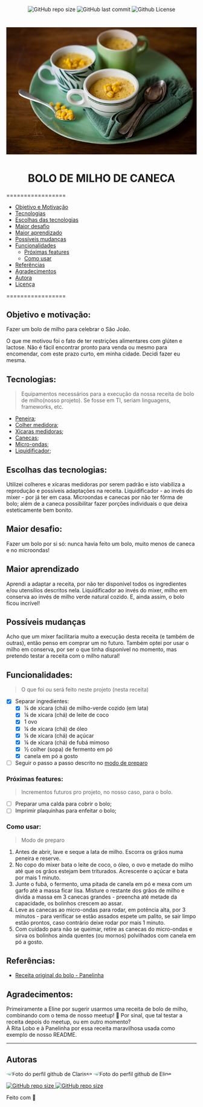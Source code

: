 <p align="center">
  <a>
    <img alt="GitHub repo size" src="https://img.shields.io/github/repo-size/devgirlsbr/templates?color=yellow">
    <img alt="GitHub last commit" src="https://img.shields.io/github/last-commit/devgirlsbr/templates/tree/main/readme-101?color=yellow">
    <img alt="Github License" src="https://img.shields.io/github/license/devgirlsbr/templates?color=yellow?logo=MIT">
  </a>
</p>
<h1 align="center">
  <img alt="Foto do bolo de milho de caneca do blog Panelinha" src="../assets/bolo_panelinha.jpg" />
</h1>

<h1 align="center">BOLO DE MILHO DE CANECA</h1>

=================

<!--ts-->

- [Objetivo e Motivação](#objetivo-e-motivação)
- [Tecnologias](#tecnologias)
- [Escolhas das tecnologias](#escolhas-das-tecnologias)
- [Maior desafio](#maior-desafio)
- [Maior aprendizado](#maior-aprendizado)
- [Possíveis mudanças](#possíveis-mudanças)
- [Funcionalidades](#funcionalidades)
  - [Próximas features](#próximas-features)
  - [Como usar](#como-usar)
- [Referências](#referências)
- [Agradecimentos](#agradecimentos)
- [Autora](#autora)
- [Licença](#licença)
<!--te-->

=================

## Objetivo e motivação:

Fazer um bolo de milho para celebrar o São João.

O que me motivou foi o fato de ter restrições alimentares com glúten e lactose. Não é fácil encontrar pronto para venda ou mesmo para encomendar, com este prazo curto, em minha cidade. Decidi fazer eu mesma.

## Tecnologias:

> Equipamentos necessários para a execução da nossa receita de bolo de milho(nosso projeto). Se fosse em TI, seriam linguagens, frameworks, etc.

- [Peneira](https://www.magazineluiza.com.br/peneira/utilidades-domesticas/s/ud/enei/);
- [Colher medidora](https://lista.mercadolivre.com.br/colher-medidora);
- [Xícaras medidoras](https://www.extra.com.br/xicaras-medidoras/b);
- [Canecas](https://www.magazineluiza.com.br/xicaras/utilidades-domesticas/s/ud/ucxi/);
- [Micro-ondas](https://www.casasbahia.com.br/microondas/b);
- [Liquidificador](https://www.americanas.com.br/categoria/eletroportateis/liquidificador/m/oster);

## Escolhas das tecnologias:

Utilizei colheres e xícaras medidoras por serem padrão e isto viabiliza a reprodução e possíveis adaptações na receita. Liquidificador - ao invés do mixer - por já ter em casa. Microondas e canecas por não ter fôrma de bolo; além de a caneca possibilitar fazer porções individuais o que deixa esteticamente bem bonito.

## Maior desafio:

Fazer um bolo por si só: nunca havia feito um bolo, muito menos de caneca e no microondas!

## Maior aprendizado

Aprendi a adaptar a receita, por não ter disponível todos os ingredientes e/ou utensílios descritos nela. Liquidificador ao invés do mixer, milho em conserva ao invés de milho verde natural cozido. E, ainda assim, o bolo ficou incrível!

## Possíveis mudanças

Acho que um mixer facilitaria muito a execução desta receita (e também de outras), então penso em comprar um no futuro. Também optei por usar o milho em conserva, por ser o que tinha disponível no momento, mas pretendo testar a receita com o milho natural!

## Funcionalidades:

> O que foi ou será feito neste projeto (nesta receita)

- [x] Separar ingredientes:
  - [x] ¼ de xícara (chá) de milho-verde cozido (em lata)
  - [x] ¼ de xícara (chá) de leite de coco
  - [x] 1 ovo
  - [x] ¼ de xícara (chá) de óleo
  - [x] ¼ de xícara (chá) de açúcar
  - [x] ¼ de xícara (chá) de fubá mimoso
  - [x] ½ colher (sopa) de fermento em pó
  - [x] canela em pó a gosto
- [ ] Seguir o passo a passo descrito no [modo de preparo](#como-usar)

### **Próximas features**:

> Incrementos futuros pro projeto, no nosso caso, para o bolo.

- [ ] Preparar uma calda para cobrir o bolo;
- [ ] Imprimir plaquinhas para enfeitar o bolo;

### **Como usar**:

> Modo de preparo

1. Antes de abrir, lave e seque a lata de milho. Escorra os grãos numa peneira e reserve.
2. No copo do mixer bata o leite de coco, o óleo, o ovo e metade do milho até que os grãos estejam bem triturados. Acrescente o açúcar e bata por mais 1 minuto.
3. Junte o fubá, o fermento, uma pitada de canela em pó e mexa com um garfo até a massa ficar lisa. Misture o restante dos grãos de milho e divida a massa em 3 canecas grandes - preencha até metade da capacidade, os bolinhos crescem ao assar.
4. Leve as canecas ao micro-ondas para rodar, em potência alta, por 3 minutos - para verificar se estão assados espete um palito, se sair limpo estão prontos, caso contrário deixe rodar por mais 1 minuto.
5. Com cuidado para não se queimar, retire as canecas do micro-ondas e sirva os bolinhos ainda quentes (ou mornos) polvilhados com canela em pó a gosto.

## Referências:

- [Receita original do bolo - Panelinha](https://www.panelinha.com.br/receita/Bolo-de-milho-de-caneca)

## Agradecimentos:

Primeiramente a Eline por sugerir usarmos uma receita de bolo de milho, combinando com o tema de nosso meetup! 🌽 Por sinal, que tal testar a receita depois do meetup, ou em outro momento?  
À Rita Lobo e à Panelinha por essa receita maravilhosa usada como exemplo de nosso README.

---

## Autoras

<p align="left">
<a>
 <img style="border-radius: 50%;" src="https://avatars2.githubusercontent.com/u/69424163?s=400&u=6c4ceb2494ca08ef4a05454277aee432c6b5644f&v=4" width="100px;" alt="Foto do perfil github de Clarissa"/>
</a>
<a>
 <img style="border-radius: 50%;" src="https://avatars.githubusercontent.com/u/68877353?v=4" width="100px;" alt="Foto do perfil github de Eline"/>
</a>
</p>

<p align="left">
  <a href="https://www.linkedin.com/in/clarissa-leal/"> 
  <img alt="GitHub repo size" src="https://img.shields.io/badge/-Clarissa_Leal-blue?style=flat-square&logo=Linkedin&logoColor=white&link=https://www.linkedin.com/in/clarissa-leal/">
  </a>
  <a href="https://www.linkedin.com/in/eline-silva-de-paula-pimentel/"> 
  <img alt="GitHub repo size" src="https://img.shields.io/badge/-Eline_Pimentel-blue?style=flat-square&logo=Linkedin&logoColor=white&link=https://www.linkedin.com/in/eline-silva-de-paula-pimentel/">
  </a>
</p>

Feito com 💛
